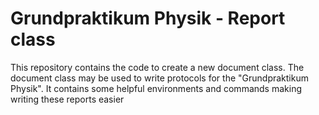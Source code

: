 # Grundpraktikum Physik - Report class
This repository contains the code to create a new document class. The document class
may be used to write protocols for the "Grundpraktikum Physik". It contains some
helpful environments and commands making writing these reports easier
